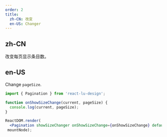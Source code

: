 ```yaml
---
order: 2
title:
  zh-CN: 改变
  en-US: Changer
---
```


## zh-CN

改变每页显示条目数。

## en-US

Change `pageSize`.

````jsx
import { Pagination } from 'react-lu-design';

function onShowSizeChange(current, pageSize) {
  console.log(current, pageSize);
}

ReactDOM.render(
  <Pagination showSizeChanger onShowSizeChange={onShowSizeChange} defaultCurrent={3} total={500} />,
 mountNode);
````
